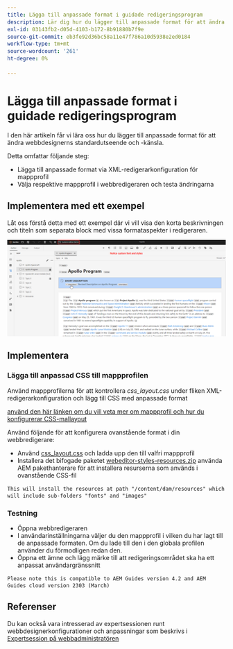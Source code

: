 ```yaml
---
title: Lägga till anpassade format i guidade redigeringsprogram
description: Lär dig hur du lägger till anpassade format för att ändra utseendet på webbredigeraren för stödlinjer.
exl-id: 03143fb2-d05d-4103-b172-8b91880b7f9e
source-git-commit: eb3fe92d36bc58a11e47f786a10d5938e2ed0184
workflow-type: tm+mt
source-wordcount: '261'
ht-degree: 0%

---
```


# Lägga till anpassade format i guidade redigeringsprogram

I den här artikeln får vi lära oss hur du lägger till anpassade format för att ändra webbdesignerns standardutseende och -känsla.

Detta omfattar följande steg:
- Lägga till anpassade format via XML-redigerarkonfiguration för mappprofil
- Välja respektive mappprofil i webbredigeraren och testa ändringarna


## Implementera med ett exempel

Låt oss förstå detta med ett exempel där vi vill visa den korta beskrivningen och titeln som separata block med vissa formataspekter i redigeraren.

![Förhandsgranska webbredigeraren med anpassade format](../../../assets/authoring/webeditor-customstyles-preview.png)


## Implementera


### Lägga till anpassad CSS till mappprofilen

Använd mappprofilerna för att kontrollera *css_layout.css* under fliken XML-redigerarkonfiguration och lägg till CSS med anpassade format

[använd den här länken om du vill veta mer om mappprofil och hur du konfigurerar CSS-mallayout](https://experienceleague.adobe.com/docs/experience-manager-guides-learn/videos/advanced-user-guide/editor-configuration.html?lang=en#customize-the-css-template-layout)

Använd följande för att konfigurera ovanstående format i din webbredigerare:
- Använd [css_layout.css](../../../assets/authoring/webeditor-customstyles-css_layout.css) och ladda upp den till valfri mappprofil
- Installera det bifogade paketet [webeditor-styles-resources.zip](../../../assets/authoring/webeditor-styles-resources.zip) använda AEM pakethanterare för att installera resurserna som används i ovanstående CSS-fil

```
This will install the resources at path "/content/dam/resources" which will include sub-folders "fonts" and "images"
```


### Testning

- Öppna webbredigeraren
- I användarinställningarna väljer du den mappprofil i vilken du har lagt till de anpassade formaten. Om du lade till den i den globala profilen använder du förmodligen redan den.
- Öppna ett ämne och lägg märke till att redigeringsområdet ska ha ett anpassat användargränssnitt

```
Please note this is compatible to AEM Guides version 4.2 and AEM Guides cloud version 2303 (March)
```


## Referenser

Du kan också vara intresserad av expertsessionen runt webbdesignerkonfigurationer och anpassningar som beskrivs i [Expertsession på webbadministratören](https://experienceleague.adobe.com/docs/experience-manager-guides-learn/tutorials/knowledge-base/expert-session/webbased-authoring-jan2023.html?lang=en)
